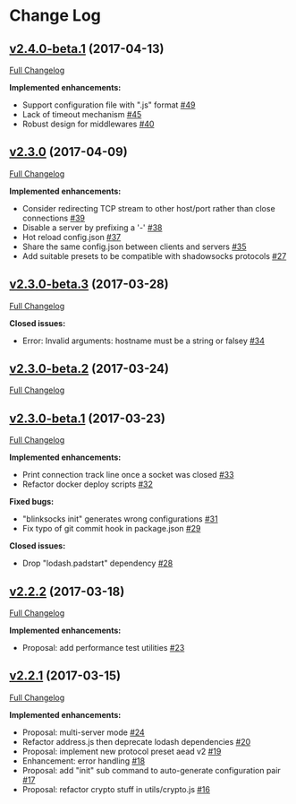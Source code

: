 # Change Log

## [v2.4.0-beta.1](https://github.com/blinksocks/blinksocks/tree/v2.4.0-beta.1) (2017-04-13)
[Full Changelog](https://github.com/blinksocks/blinksocks/compare/v2.3.0...v2.4.0-beta.1)

**Implemented enhancements:**

- Support configuration file with ".js" format [\#49](https://github.com/blinksocks/blinksocks/issues/49)
- Lack of timeout mechanism [\#45](https://github.com/blinksocks/blinksocks/issues/45)
- Robust design for middlewares [\#40](https://github.com/blinksocks/blinksocks/issues/40)

## [v2.3.0](https://github.com/blinksocks/blinksocks/tree/v2.3.0) (2017-04-09)
[Full Changelog](https://github.com/blinksocks/blinksocks/compare/v2.3.0-beta.3...v2.3.0)

**Implemented enhancements:**

- Consider redirecting TCP stream to other host/port rather than close connections [\#39](https://github.com/blinksocks/blinksocks/issues/39)
- Disable a server by prefixing a '-' [\#38](https://github.com/blinksocks/blinksocks/issues/38)
- Hot reload config.json [\#37](https://github.com/blinksocks/blinksocks/issues/37)
- Share the same config.json between clients and servers [\#35](https://github.com/blinksocks/blinksocks/issues/35)
- Add suitable presets to be compatible with shadowsocks protocols [\#27](https://github.com/blinksocks/blinksocks/issues/27)

## [v2.3.0-beta.3](https://github.com/blinksocks/blinksocks/tree/v2.3.0-beta.3) (2017-03-28)
[Full Changelog](https://github.com/blinksocks/blinksocks/compare/v2.3.0-beta.2...v2.3.0-beta.3)

**Closed issues:**

- Error: Invalid arguments: hostname must be a string or falsey [\#34](https://github.com/blinksocks/blinksocks/issues/34)

## [v2.3.0-beta.2](https://github.com/blinksocks/blinksocks/tree/v2.3.0-beta.2) (2017-03-24)
[Full Changelog](https://github.com/blinksocks/blinksocks/compare/v2.3.0-beta.1...v2.3.0-beta.2)

## [v2.3.0-beta.1](https://github.com/blinksocks/blinksocks/tree/v2.3.0-beta.1) (2017-03-23)
[Full Changelog](https://github.com/blinksocks/blinksocks/compare/v2.2.2...v2.3.0-beta.1)

**Implemented enhancements:**

- Print connection track line once a socket was closed [\#33](https://github.com/blinksocks/blinksocks/issues/33)
- Refactor docker deploy scripts [\#32](https://github.com/blinksocks/blinksocks/issues/32)

**Fixed bugs:**

- "blinksocks init" generates wrong configurations [\#31](https://github.com/blinksocks/blinksocks/issues/31)
- Fix typo of git commit hook in package.json [\#29](https://github.com/blinksocks/blinksocks/issues/29)

**Closed issues:**

- Drop "lodash.padstart" dependency [\#28](https://github.com/blinksocks/blinksocks/issues/28)

## [v2.2.2](https://github.com/blinksocks/blinksocks/tree/v2.2.2) (2017-03-18)
[Full Changelog](https://github.com/blinksocks/blinksocks/compare/v2.2.1...v2.2.2)

**Implemented enhancements:**

- Proposal: add performance test utilities [\#23](https://github.com/blinksocks/blinksocks/issues/23)

## [v2.2.1](https://github.com/blinksocks/blinksocks/tree/v2.2.1) (2017-03-15)
[Full Changelog](https://github.com/blinksocks/blinksocks/compare/v2.2.0-beta.5...v2.2.1)

**Implemented enhancements:**

- Proposal: multi-server mode [\#24](https://github.com/blinksocks/blinksocks/issues/24)
- Refactor address.js then deprecate lodash dependencies [\#20](https://github.com/blinksocks/blinksocks/issues/20)
- Proposal: implement new protocol preset aead v2  [\#19](https://github.com/blinksocks/blinksocks/issues/19)
- Enhancement: error handling [\#18](https://github.com/blinksocks/blinksocks/issues/18)
- Proposal: add "init" sub command to auto-generate configuration pair [\#17](https://github.com/blinksocks/blinksocks/issues/17)
- Proposal: refactor crypto stuff in utils/crypto.js [\#16](https://github.com/blinksocks/blinksocks/issues/16)
